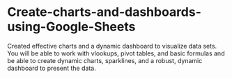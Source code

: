 # Create-charts-and-dashboards-using-Google-Sheets
Created effective charts and a dynamic dashboard to visualize data sets. You will be able to work with vlookups, pivot tables, and basic formulas and be able to create dynamic charts, sparklines, and a robust, dynamic dashboard to present the data.
